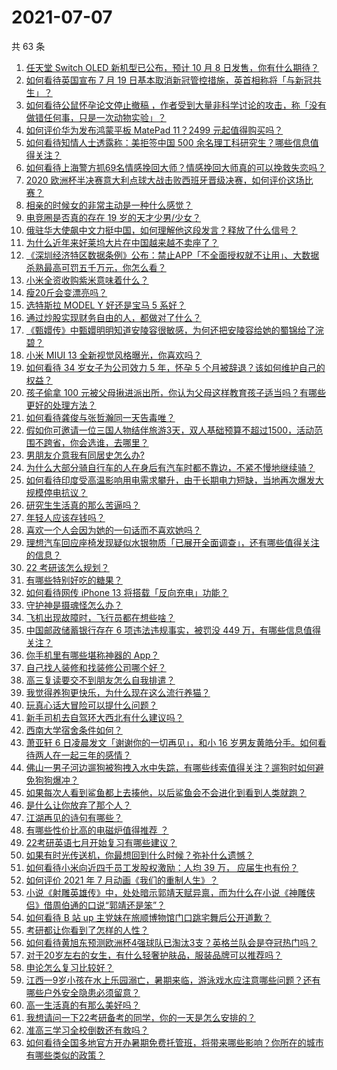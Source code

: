 # 2021-07-07

共 63 条

<!-- BEGIN -->
<!-- 最后更新时间 Wed Jul 07 2021 07:01:39 GMT+0800 (China Standard Time) -->

1. [任天堂 Switch OLED 新机型已公布，预计 10 月 8
   日发售，你有什么期待？](https://www.zhihu.com/question/470508101)
2. [如何看待英国宣布 7 月 19
   日基本取消新冠管控措施，英首相称将「与新冠共生」？](https://www.zhihu.com/question/470344047)
3. [如何看待公鼠怀孕论文停止撤稿
   ，作者受到大量非科学讨论的攻击，称「没有做错任何事，只是一次动物实验」？](https://www.zhihu.com/question/470229957)
4. [如何评价华为发布鸿蒙平板 MatePad 11？2499
   元起值得购买吗？](https://www.zhihu.com/question/470432841)
5. [如何看待知情人士透露称：美拒签中国 500
   余名理工科研究生？哪些信息值得关注？](https://www.zhihu.com/question/470412737)
6. [如何看待上海警方抓69名情感挽回大师？情感挽回大师真的可以挽救失恋吗？](https://www.zhihu.com/question/470420822)
7. [2020
   欧洲杯半决赛意大利点球大战击败西班牙晋级决赛，如何评价这场比赛？](https://www.zhihu.com/question/470559709)
8. [相亲的时候女的非常主动是一种什么感觉？](https://www.zhihu.com/question/266053826)
9. [电竞圈是否真的存在 19 岁的天才少男/少女？](https://www.zhihu.com/question/468717638)
10. [俄驻华大使飙中文力挺中国，如何理解他这段发言？释放了什么信号？](https://www.zhihu.com/question/470377945)
11. [为什么近年来好莱坞大片在中国越来越不卖座了？](https://www.zhihu.com/question/268982964)
12. [《深圳经济特区数据条例》公布：禁止APP「不全面授权就不让用」、大数据杀熟最高可罚五千万元，你怎么看？](https://www.zhihu.com/question/470388378)
13. [小米全资收购紫米意味着什么？](https://www.zhihu.com/question/470091421)
14. [瘦20斤会变漂亮吗？](https://www.zhihu.com/question/392591592)
15. [选特斯拉 MODEL Y 好还是宝马 5 系好？](https://www.zhihu.com/question/398893012)
16. [通过炒股实现财务自由的人，都做对了什么？](https://www.zhihu.com/question/463163458)
17. [《甄嬛传》中甄嬛明明知道安陵容很敏感，为何还把安陵容给她的蜀锦给了浣碧？](https://www.zhihu.com/question/325114276)
18. [小米 MIUI 13 全新视觉风格曝光，你喜欢吗？](https://www.zhihu.com/question/466812715)
19. [如何看待 34 岁女子为公司效力 5 年，怀孕 5
    个月被辞退？该如何维护自己的权益？](https://www.zhihu.com/question/470346433)
20. [孩子偷拿 100
    元被父母揪进派出所，你认为父母这样教育孩子适当吗？有哪些更好的处理方法？](https://www.zhihu.com/question/470336455)
21. [如何看待龚俊与张哲瀚同一天告毒唯？](https://www.zhihu.com/question/470431847)
22. [假如你可邀请一位三国人物结伴旅游3天，双人基础预算不超过1500，活动范围不跨省，你会选谁，去哪里？](https://www.zhihu.com/question/470158957)
23. [男朋友介意我有同居史怎么办?](https://www.zhihu.com/question/465458023)
24. [为什么大部分骑自行车的人在身后有汽车时都不靠边，不紧不慢地继续骑？](https://www.zhihu.com/question/348195449)
25. [如何看待印度受高温影响用电需求攀升，由于长期电力短缺，当地再次爆发大规模停电抗议？](https://www.zhihu.com/question/469940844)
26. [研究生生活真的那么苦逼吗？](https://www.zhihu.com/question/379267365)
27. [年轻人应该存钱吗？](https://www.zhihu.com/question/469208385)
28. [喜欢一个人会因为她的一句话而不喜欢她吗？](https://www.zhihu.com/question/410747789)
29. [理想汽车回应座椅发现疑似水银物质「已展开全面调查」，还有哪些值得关注的信息？](https://www.zhihu.com/question/470160887)
30. [22 考研该怎么规划？](https://www.zhihu.com/question/394099769)
31. [有哪些特别好吃的糖果？](https://www.zhihu.com/question/22631051)
32. [如何看待网传 iPhone 13 将搭载「反向充电」功能？](https://www.zhihu.com/question/470137767)
33. [守护神是摄魂怪怎么办？](https://www.zhihu.com/question/467796681)
34. [飞机出现故障时，飞行员都在想些啥？](https://www.zhihu.com/question/321094762)
35. [中国邮政储蓄银行存在 6 项违法违规事实，被罚没 449
    万，有哪些信息值得关注？](https://www.zhihu.com/question/470180715)
36. [你手机里有哪些堪称神器的 App？](https://www.zhihu.com/question/52060765)
37. [自己找人装修和找装修公司哪个好？](https://www.zhihu.com/question/342779357)
38. [高三复读要交不到朋友怎么自我排遣？](https://www.zhihu.com/question/468584176)
39. [我觉得养狗更快乐，为什么现在这么流行养猫？](https://www.zhihu.com/question/460463800)
40. [玩真心话大冒险可以提什么问题？](https://www.zhihu.com/question/294716319)
41. [新手司机去自驾环大西北有什么建议吗？](https://www.zhihu.com/question/467242045)
42. [西南大学宿舍条件如何？](https://www.zhihu.com/question/46336332)
43. [萧亚轩 6 日凌晨发文「谢谢你的一切再见」，和小 16
    岁男友黄皓分手。如何看待两人在一起三年的感情？](https://www.zhihu.com/question/470346487)
44. [佛山一男子河边遛狗被狗拽入水中失踪，有哪些线索值得关注？遛狗时如何避免狗狗爆冲？](https://www.zhihu.com/question/470186017)
45. [如果每次人看到鲨鱼都上去揍他，以后鲨鱼会不会进化到看到人类就跑？](https://www.zhihu.com/question/469388304)
46. [是什么让你放弃了那个人？](https://www.zhihu.com/question/466005898)
47. [江湖再见的诗句有哪些？](https://www.zhihu.com/question/463456251)
48. [有哪些性价比高的电磁炉值得推荐 ？](https://www.zhihu.com/question/266022777)
49. [22考研英语七月开始复习有哪些建议？](https://www.zhihu.com/question/470349332)
50. [如果有时光传送机，你最想回到什么时候？弥补什么遗憾？](https://www.zhihu.com/question/468426099)
51. [如何看待小米向近四千员工发股权激励：人均 39 万，
    应届生也有份？](https://www.zhihu.com/question/469594067)
52. [如何评价 2021 年 7 月动画《我们的重制人生》？](https://www.zhihu.com/question/467205569)
53. [小说《射雕英雄传》中，处处暗示郭靖天赋异禀，而为什么在小说《神雕侠侣》借周伯通的口说“郭靖还是笨”？](https://www.zhihu.com/question/469671460)
54. [如何看待 B 站 up 主党妹在旅顺博物馆门口跳宅舞后公开道歉？](https://www.zhihu.com/question/469738970)
55. [考研都让你看到了怎样的人性？](https://www.zhihu.com/question/348014746)
56. [如何看待黄旭东预测欧洲杯4强球队已淘汰3支？英格兰队会是夺冠热门吗？](https://www.zhihu.com/question/470180410)
57. [对于20岁左右的女生，有什么轻奢护肤品，服装品牌可以推荐吗？](https://www.zhihu.com/question/26749750)
58. [申论怎么复习比较好？](https://www.zhihu.com/question/364463392)
59. [江西一9岁小孩在水上乐园溺亡，暑期来临，游泳戏水应注意哪些问题？还有哪些户外安全隐患必须留意？](https://www.zhihu.com/question/470102221)
60. [高一生活真的有那么美好吗？](https://www.zhihu.com/question/412925978)
61. [我想请问一下22考研备考的同学，你的一天是怎么安排的？](https://www.zhihu.com/question/469051601)
62. [准高三学习全校倒数还有救吗？](https://www.zhihu.com/question/469983391)
63. [如何看待全国多地官方开办暑期免费托管班，将带来哪些影响？你所在的城市有哪些类似的政策？](https://www.zhihu.com/question/469495664)

<!-- END -->
